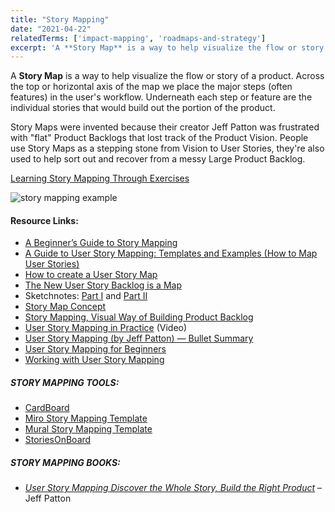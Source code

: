 ```yaml
---
title: "Story Mapping"
date: "2021-04-22"
relatedTerms: ['impact-mapping', 'roadmaps-and-strategy']
excerpt: 'A **Story Map** is a way to help visualize the flow or story of a product. Across the top'
---
```


A **Story Map** is a way to help visualize the flow or story of a product. Across the top or horizontal axis of the map we place the major steps (often features) in the user's workflow. Underneath each step or feature are the individual stories that would build out the portion of the product.

Story Maps were invented because their creator Jeff Patton was frustrated with "flat" Product Backlogs that lost track of the Product Vision. People use Story Maps as a stepping stone from Vision to User Stories, they're also used to help sort out and recover from a messy Large Product Backlog.

[Learning Story Mapping Through Exercises](/blog/learning-story-mapping-exercises.html)

![story mapping example](src/content/glossary/story-mapping/images/story-mapping.png)

#### Resource Links:

- [A Beginner’s Guide to Story Mapping](https://blog.agileskills.de/en/a-beginners-guide-to-story-mapping/)
- [A Guide to User Story Mapping: Templates and Examples (How to Map User Stories)](https://plan.io/blog/user-story-mapping/)
- [How to create a User Story Map](https://winnipegagilist.blogspot.com/2012/03/how-to-create-user-story-map.html)
- [The New User Story Backlog is a Map](https://www.jpattonassociates.com/the-new-backlog/)
- Sketchnotes: [Part I](https://uxknowledgebase.com/story-mapping-part-1-e65b0b74591) and [Part II](https://uxknowledgebase.com/story-mapping-part-2-3b0e9e0cf2ef)
- [Story Map Concept](https://www.jpattonassociates.com/wp-content/uploads/2015/03/story_mapping.pdf)
- [Story Mapping, Visual Way of Building Product Backlog](https://www.thoughtworks.com/insights/blog/story-mapping-visual-way-building-product-backlog)
- [User Story Mapping in Practice](https://www.infoq.com/presentations/user-story-map/) (Video)
- [User Story Mapping (by Jeff Patton) — Bullet Summary](https://medium.com/@ivanlandabaso/user-story-mapping-by-jeff-patton-bullet-summary-1bf7b673e181)
- [User Story Mapping for Beginners](https://cardboardit.com/2018/10/user-story-mapping-for-beginners/)
- [Working with User Story Mapping](https://blog.piecemealgrowth.net/working-with-user-story-mapping)

##### STORY MAPPING TOOLS:

- [CardBoard](https://cardboardit.com/)
- [Miro Story Mapping Template](https://miro.com/templates/user-story-map/)
- [Mural Story Mapping Template](https://www.mural.co/templates/user-story-map)
- [StoriesOnBoard](https://storiesonboard.com/)

##### STORY MAPPING BOOKS:

- [_User Story Mapping Discover the Whole Story, Build the Right Product_](https://www.amazon.ca/User-Story-Mapping-Discover-Product/dp/14919049093/) – Jeff Patton

